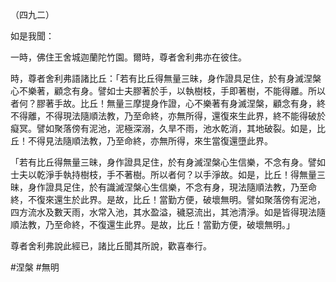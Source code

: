 （四九二）

如是我聞：

一時，佛住王舍城迦蘭陀竹園。爾時，尊者舍利弗亦在彼住。

時，尊者舍利弗語諸比丘：「若有比丘得無量三昧，身作證具足住，於有身滅涅槃心不樂著，顧念有身。譬如士夫膠著於手，以執樹枝，手即著樹，不能得離。所以者何？膠著手故。比丘！無量三摩提身作證，心不樂著有身滅涅槃，顧念有身，終不得離，不得現法隨順法教，乃至命終，亦無所得，還復來生此界，終不能得破於癡冥。譬如聚落傍有泥池，泥極深溺，久旱不雨，池水乾消，其地破裂。如是，比丘！不得見法隨順法教，乃至命終，亦無所得，來生當復還墮此界。

「若有比丘得無量三昧，身作證具足住，於有身滅涅槃心生信樂，不念有身。譬如士夫以乾淨手執持樹枝，手不著樹。所以者何？以手淨故。如是，比丘！得無量三昧，身作證具足住，於有識滅涅槃心生信樂，不念有身，現法隨順法教，乃至命終，不復來還生於此界。是故，比丘！當勤方便，破壞無明。譬如聚落傍有泥池，四方流水及數天雨，水常入池，其水盈溢，穢惡流出，其池清淨。如是皆得現法隨順法教，乃至命終，不復還生此界。是故，比丘！當勤方便，破壞無明。」

尊者舍利弗說此經已，諸比丘聞其所說，歡喜奉行。




#涅槃
#無明
